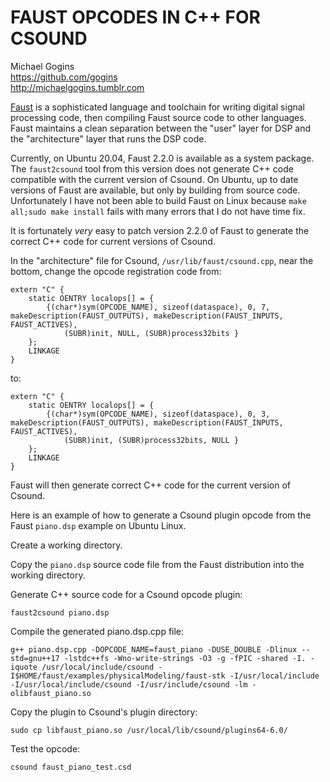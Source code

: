 # FAUST OPCODES IN C++ FOR CSOUND

Michael Gogins<br>
https://github.com/gogins<br>
http://michaelgogins.tumblr.com

[Faust](https://faust.grame.fr/) is a sophisticated language and toolchain for 
writing digital signal processing code, then compiling Faust source code to 
other languages. Faust maintains a clean separation between the "user" layer 
for DSP and the "architecture" layer that runs the DSP code.

Currently, on Ubuntu 20.04, Faust 2.2.0 is available as a system package. The 
`faust2csound` tool from this version does not generate C++ code compatible 
with the current version of Csound. On Ubuntu, up to date versions of Faust 
are available, but only by building from source code. Unfortunately I have 
not been able to build Faust on Linux because `make all;sudo make install` 
fails with many errors that I do not have time fix.

It is fortunately *very* easy to patch version 2.2.0 of Faust to generate the 
correct C++ code for current versions of Csound.

In the "architecture" file for Csound, `/usr/lib/faust/csound.cpp`, near the 
bottom, change the opcode registration code from:
```
extern "C" {
    static OENTRY localops[] = {
        {(char*)sym(OPCODE_NAME), sizeof(dataspace), 0, 7, makeDescription(FAUST_OUTPUTS), makeDescription(FAUST_INPUTS, FAUST_ACTIVES),
            (SUBR)init, NULL, (SUBR)process32bits }
    };
    LINKAGE
}
```
to:
```
extern "C" {
    static OENTRY localops[] = {
        {(char*)sym(OPCODE_NAME), sizeof(dataspace), 0, 3, makeDescription(FAUST_OUTPUTS), makeDescription(FAUST_INPUTS, FAUST_ACTIVES),
            (SUBR)init, (SUBR)process32bits, NULL }
    };
    LINKAGE
}
```

Faust will then generate correct C++ code for the current version of Csound.

Here is an example of how to generate a Csound plugin opcode from the Faust 
`piano.dsp` example on Ubuntu Linux.

Create a working directory.

Copy the `piano.dsp` source code file from the Faust distribution into the 
working directory.

Generate C++ source code for a Csound opcode plugin:
```
faust2csound piano.dsp
```

Compile the generated piano.dsp.cpp file:
```
g++ piano.dsp.cpp -DOPCODE_NAME=faust_piano -DUSE_DOUBLE -Dlinux --std=gnu++17 -lstdc++fs -Wno-write-strings -O3 -g -fPIC -shared -I. -iquote /usr/local/include/csound -I$HOME/faust/examples/physicalModeling/faust-stk -I/usr/local/include -I/usr/local/include/csound -I/usr/include/csound -lm -olibfaust_piano.so
```
Copy the plugin to Csound's plugin directory:
```
sudo cp libfaust_piano.so /usr/local/lib/csound/plugins64-6.0/
```
Test the opcode:
```
csound faust_piano_test.csd
```
